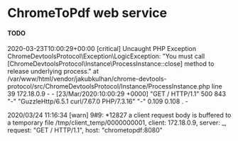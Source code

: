 # ChromeToPdf web service


#### TODO

2020-03-23T10:00:29+00:00 [critical] Uncaught PHP Exception ChromeDevtoolsProtocol\Exception\LogicException: "You must call [ChromeDevtoolsProtocol\Instance\ProcessInstance::close] method to release underlying process." at /var/www/html/vendor/jakubkulhan/chrome-devtools-protocol/src/ChromeDevtoolsProtocol/Instance/ProcessInstance.php line 39
172.18.0.9 - - [23/Mar/2020:10:00:29 +0000] "GET / HTTP/1.1" 500 843 "-" "GuzzleHttp/6.5.1 curl/7.67.0 PHP/7.3.16" "-" 0.109 0.108 . -

2020/03/24 11:16:34 [warn] 9#9: *12827 a client request body is buffered to a temporary file /tmp/client_temp/0000000001, client: 172.18.0.9, server: _, request: "GET / HTTP/1.1", host: "chrometopdf:8080"
